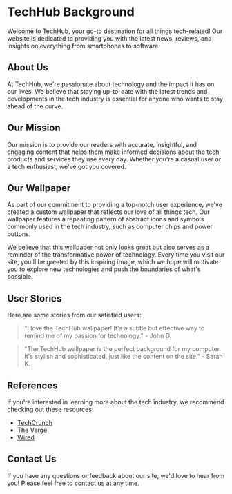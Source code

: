 <!--font:Montserrat-->

# TechHub Background

Welcome to TechHub, your go-to destination for all things tech-related! Our website is dedicated to providing you with the latest news, reviews, and insights on everything from smartphones to software.

## About Us

At TechHub, we're passionate about technology and the impact it has on our lives. We believe that staying up-to-date with the latest trends and developments in the tech industry is essential for anyone who wants to stay ahead of the curve.

## Our Mission

Our mission is to provide our readers with accurate, insightful, and engaging content that helps them make informed decisions about the tech products and services they use every day. Whether you're a casual user or a tech enthusiast, we've got you covered.

## Our Wallpaper

As part of our commitment to providing a top-notch user experience, we've created a custom wallpaper that reflects our love of all things tech. Our wallpaper features a repeating pattern of abstract icons and symbols commonly used in the tech industry, such as computer chips and power buttons.

We believe that this wallpaper not only looks great but also serves as a reminder of the transformative power of technology. Every time you visit our site, you'll be greeted by this inspiring image, which we hope will motivate you to explore new technologies and push the boundaries of what's possible.

## User Stories

Here are some stories from our satisfied users:

> "I love the TechHub wallpaper! It's a subtle but effective way to remind me of my passion for technology." - John D.

> "The TechHub wallpaper is the perfect background for my computer. It's stylish and sophisticated, just like the content on the site." - Sarah K.

## References

If you're interested in learning more about the tech industry, we recommend checking out these resources:

- [TechCrunch](#)
- [The Verge](#)
- [Wired](#)

## Contact Us

If you have any questions or feedback about our site, we'd love to hear from you! Please feel free to [contact us](#) at any time.

<!--

Write me content for website with wallpaper which alt text is:

"A wallpaper with a repeating pattern of abstract icons and symbols commonly used in the tech industry, such as computer chips and power buttons."

The name/title of the page should not be 1:1 copy of the alt text but rather a real content of the website which is using this wallpaper.

- Use markdown format 
- Start with heading
- Heading should be short and concise
- The content should look like a real website 
- The website should not be about the wallpaper, wallpaper is just a related background
- Heading should be contain work "wallpaper" or "background"
- Include real sections like references, contact, user stories, etc. use things relevant to the page purpose.
- Feel free to use structure like headings, bullets, numbering, blockquotes, paragraphs, horizontal lines, etc.
- You can use formatting like bold or _italic_
- You can include UTF-8 emojis
- Links should be only #hash anchors (and you can refer to the document itself)
- Do not include images


---


# TechHub Background

Welcome to TechHub, your go-to destination for all things tech-related! Our website is dedicated to providing you with the latest news, reviews, and insights on everything from smartphones to software.

## About Us

At TechHub, we're passionate about technology and the impact it has on our lives. We believe that staying up-to-date with the latest trends and developments in the tech industry is essential for anyone who wants to stay ahead of the curve.

## Our Mission

Our mission is to provide our readers with accurate, insightful, and engaging content that helps them make informed decisions about the tech products and services they use every day. Whether you're a casual user or a tech enthusiast, we've got you covered.

## Our Wallpaper

As part of our commitment to providing a top-notch user experience, we've created a custom wallpaper that reflects our love of all things tech. Our wallpaper features a repeating pattern of abstract icons and symbols commonly used in the tech industry, such as computer chips and power buttons.

We believe that this wallpaper not only looks great but also serves as a reminder of the transformative power of technology. Every time you visit our site, you'll be greeted by this inspiring image, which we hope will motivate you to explore new technologies and push the boundaries of what's possible.

## User Stories

Here are some stories from our satisfied users:

> "I love the TechHub wallpaper! It's a subtle but effective way to remind me of my passion for technology." - John D.

> "The TechHub wallpaper is the perfect background for my computer. It's stylish and sophisticated, just like the content on the site." - Sarah K.

## References

If you're interested in learning more about the tech industry, we recommend checking out these resources:

- [TechCrunch](#)
- [The Verge](#)
- [Wired](#)

## Contact Us

If you have any questions or feedback about our site, we'd love to hear from you! Please feel free to [contact us](#) at any time.

-->
